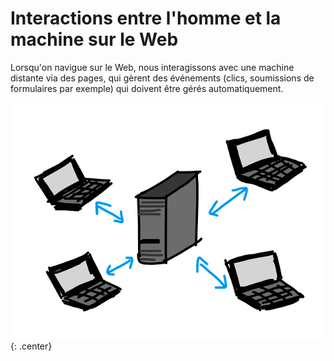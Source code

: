 # Interactions entre l'homme et la machine sur le Web

Lorsqu'on navigue sur le Web, nous interagissons avec une machine distante via des pages, qui gèrent des événements (clics, soumissions de formulaires par exemple) qui doivent être gérés automatiquement.

![](client.png){: .center} 